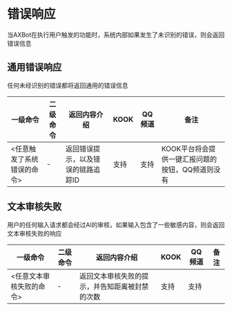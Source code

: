 # 错误响应

当AXBot在执行用户触发的功能时，系统内部如果发生了未识别的错误，则会返回错误信息

## 通用错误响应

任何未经识别的错误都将返回通用的错误信息

| 一级命令                   | 二级命令 | 返回内容介绍                       | KOOK | QQ频道 | 备注                                             |
| -------------------------- | -------- | ---------------------------------- | ---- | ------ | ------------------------------------------------ |
| <任意触发了系统错误的命令> | -        | 返回错误提示，以及错误的链路追踪ID | 支持 | 支持   | KOOK平台将会提供一键汇报问题的按钮，QQ频道则没有 |

## 文本审核失败

用户的任何输入请求都会经过AI的审核，如果输入包含了一些敏感内容，则会返回文本审核失败的响应

| 一级命令                 | 二级命令 | 返回内容介绍                                   | KOOK | QQ频道 | 备注 |
| ------------------------ | -------- | ---------------------------------------------- | ---- | ------ | ---- |
| <任意文本审核失败的命令> | -        | 返回文本审核失败的提示，并告知距离被封禁的次数 | 支持 | 支持   |      |
